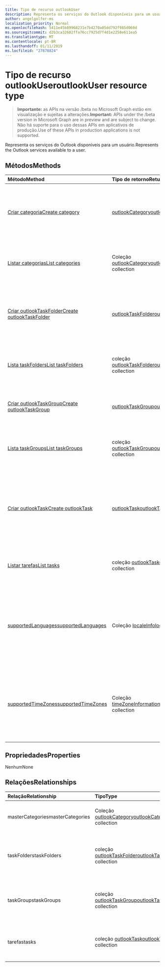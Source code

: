 ```yaml
---
title: Tipo de recurso outlookUser
description: Representa os serviços do Outlook disponíveis para um usuário.
author: angelgolfer-ms
localization_priority: Normal
ms.openlocfilehash: 5411e45b89968231e7b4270a05dd792f985d060d
ms.sourcegitcommit: d2b3ca32602ffa76cc7925d7f4d1e2258e611ea5
ms.translationtype: MT
ms.contentlocale: pt-BR
ms.lasthandoff: 01/11/2019
ms.locfileid: "27878824"
---
```

# <a name="outlookuser-resource-type"></a><span data-ttu-id="a5ed4-103">Tipo de recurso outlookUser</span><span class="sxs-lookup"><span data-stu-id="a5ed4-103">outlookUser resource type</span></span>

> <span data-ttu-id="a5ed4-104">**Importante:** as APIs na versão /beta no Microsoft Graph estão em visualização e sujeitas a alterações.</span><span class="sxs-lookup"><span data-stu-id="a5ed4-104">**Important:** APIs under the /beta version in Microsoft Graph are in preview and are subject to change.</span></span> <span data-ttu-id="a5ed4-105">Não há suporte para o uso dessas APIs em aplicativos de produção.</span><span class="sxs-lookup"><span data-stu-id="a5ed4-105">Use of these APIs in production applications is not supported.</span></span>

<span data-ttu-id="a5ed4-106">Representa os serviços do Outlook disponíveis para um usuário.</span><span class="sxs-lookup"><span data-stu-id="a5ed4-106">Represents the Outlook services available to a user.</span></span>


## <a name="methods"></a><span data-ttu-id="a5ed4-107">Métodos</span><span class="sxs-lookup"><span data-stu-id="a5ed4-107">Methods</span></span>

| <span data-ttu-id="a5ed4-108">Método</span><span class="sxs-lookup"><span data-stu-id="a5ed4-108">Method</span></span>           | <span data-ttu-id="a5ed4-109">Tipo de retorno</span><span class="sxs-lookup"><span data-stu-id="a5ed4-109">Return Type</span></span>    |<span data-ttu-id="a5ed4-110">Descrição</span><span class="sxs-lookup"><span data-stu-id="a5ed4-110">Description</span></span>|
|:---------------|:--------|:----------|
|[<span data-ttu-id="a5ed4-111">Criar categoria</span><span class="sxs-lookup"><span data-stu-id="a5ed4-111">Create category</span></span>](../api/outlookuser-post-mastercategories.md) | [<span data-ttu-id="a5ed4-112">outlookCategory</span><span class="sxs-lookup"><span data-stu-id="a5ed4-112">outlookCategory</span></span>](outlookcategory.md) |<span data-ttu-id="a5ed4-113">Cria um objeto **outlookCategory** na lista mestra de categorias do usuário.</span><span class="sxs-lookup"><span data-stu-id="a5ed4-113">Create an **outlookCategory** object in the user's master list of categories.</span></span>|
|[<span data-ttu-id="a5ed4-114">Listar categorias</span><span class="sxs-lookup"><span data-stu-id="a5ed4-114">List categories</span></span>](../api/outlookuser-list-mastercategories.md) | <span data-ttu-id="a5ed4-115">Coleção [outlookCategory](outlookcategory.md)</span><span class="sxs-lookup"><span data-stu-id="a5ed4-115">[outlookCategory](outlookcategory.md) collection</span></span> |<span data-ttu-id="a5ed4-116">Obtém todas as categorias que foram definidas para o usuário.</span><span class="sxs-lookup"><span data-stu-id="a5ed4-116">Get all the categories that have been defined for the user.</span></span>|
|[<span data-ttu-id="a5ed4-117">Criar outlookTaskFolder</span><span class="sxs-lookup"><span data-stu-id="a5ed4-117">Create outlookTaskFolder</span></span>](../api/outlookuser-post-taskfolders.md) |[<span data-ttu-id="a5ed4-118">outlookTaskFolder</span><span class="sxs-lookup"><span data-stu-id="a5ed4-118">outlookTaskFolder</span></span>](outlooktaskfolder.md)| <span data-ttu-id="a5ed4-119">Crie uma pasta de tarefa no grupo de tarefa padrão (`My Tasks`) da caixa de correio do usuário.</span><span class="sxs-lookup"><span data-stu-id="a5ed4-119">Create a task folder in the default task group (`My Tasks`) of the user's mailbox.</span></span>|
|[<span data-ttu-id="a5ed4-120">Lista taskFolders</span><span class="sxs-lookup"><span data-stu-id="a5ed4-120">List taskFolders</span></span>](../api/outlookuser-list-taskfolders.md) |<span data-ttu-id="a5ed4-121">coleção [outlookTaskFolder](outlooktaskfolder.md)</span><span class="sxs-lookup"><span data-stu-id="a5ed4-121">[outlookTaskFolder](outlooktaskfolder.md) collection</span></span>| <span data-ttu-id="a5ed4-122">Obtenha todas as pastas de tarefas do Outlook na caixa de correio do usuário.</span><span class="sxs-lookup"><span data-stu-id="a5ed4-122">Get all the Outlook task folders in the user's mailbox.</span></span>|
|[<span data-ttu-id="a5ed4-123">Criar outlookTaskGroup</span><span class="sxs-lookup"><span data-stu-id="a5ed4-123">Create outlookTaskGroup</span></span>](../api/outlookuser-post-taskgroups.md) |[<span data-ttu-id="a5ed4-124">outlookTaskGroup</span><span class="sxs-lookup"><span data-stu-id="a5ed4-124">outlookTaskGroup</span></span>](outlooktaskgroup.md)| <span data-ttu-id="a5ed4-125">Crie um grupo de tarefas do Outlook na caixa de correio do usuário.</span><span class="sxs-lookup"><span data-stu-id="a5ed4-125">Create an Outlook task group in the user's mailbox.</span></span>|
|[<span data-ttu-id="a5ed4-126">Lista taskGroups</span><span class="sxs-lookup"><span data-stu-id="a5ed4-126">List taskGroups</span></span>](../api/outlookuser-list-taskgroups.md) |<span data-ttu-id="a5ed4-127">coleção [outlookTaskGroup](outlooktaskgroup.md)</span><span class="sxs-lookup"><span data-stu-id="a5ed4-127">[outlookTaskGroup](outlooktaskgroup.md) collection</span></span>| <span data-ttu-id="a5ed4-128">Obtenha todos os grupos de tarefas do Outlook na caixa de correio do usuário.</span><span class="sxs-lookup"><span data-stu-id="a5ed4-128">Get all the Outlook task groups in the user's mailbox.</span></span>|
|[<span data-ttu-id="a5ed4-129">Criar outlookTask</span><span class="sxs-lookup"><span data-stu-id="a5ed4-129">Create outlookTask</span></span>](../api/outlookuser-post-tasks.md) |[<span data-ttu-id="a5ed4-130">outlookTask</span><span class="sxs-lookup"><span data-stu-id="a5ed4-130">outlookTask</span></span>](outlooktask.md)| <span data-ttu-id="a5ed4-131">Criar uma tarefa do Outlook no grupo de tarefa padrão (`My Tasks`) e a pasta de tarefas padrão (`Tasks`) na caixa de correio do usuário.</span><span class="sxs-lookup"><span data-stu-id="a5ed4-131">Create an Outlook task in the default task group (`My Tasks`) and default task folder (`Tasks`) in the user's mailbox.</span></span>|
|[<span data-ttu-id="a5ed4-132">Listar tarefas</span><span class="sxs-lookup"><span data-stu-id="a5ed4-132">List tasks</span></span>](../api/outlookuser-list-tasks.md) |<span data-ttu-id="a5ed4-133">coleção [outlookTask](outlooktask.md)</span><span class="sxs-lookup"><span data-stu-id="a5ed4-133">[outlookTask](outlooktask.md) collection</span></span>| <span data-ttu-id="a5ed4-134">Obtenha todas as tarefas do Outlook na caixa de correio do usuário.</span><span class="sxs-lookup"><span data-stu-id="a5ed4-134">Get all the Outlook tasks in the user's mailbox.</span></span>|
|[<span data-ttu-id="a5ed4-135">supportedLanguages</span><span class="sxs-lookup"><span data-stu-id="a5ed4-135">supportedLanguages</span></span>](../api/outlookuser-supportedlanguages.md) | <span data-ttu-id="a5ed4-136">Coleção [localeInfo](localeinfo.md)</span><span class="sxs-lookup"><span data-stu-id="a5ed4-136">[localeInfo](localeinfo.md) collection</span></span> | <span data-ttu-id="a5ed4-137">Obtém a lista de localidades e idiomas com suporte para o usuário, conforme configurado no servidor de caixa de correio do usuário.</span><span class="sxs-lookup"><span data-stu-id="a5ed4-137">Get the list of locales and languages that is supported for the user, as configured on the user's mailbox server.</span></span> |
|[<span data-ttu-id="a5ed4-138">supportedTimeZones</span><span class="sxs-lookup"><span data-stu-id="a5ed4-138">supportedTimeZones</span></span>](../api/outlookuser-supportedtimezones.md) | <span data-ttu-id="a5ed4-139">Coleção [timeZoneInformation](timezoneinformation.md)</span><span class="sxs-lookup"><span data-stu-id="a5ed4-139">[timeZoneInformation](timezoneinformation.md) collection</span></span> | <span data-ttu-id="a5ed4-140">Obtém a lista de fusos horários com suporte para o usuário, conforme configurado no servidor de caixa de correio do usuário.</span><span class="sxs-lookup"><span data-stu-id="a5ed4-140">Get the list of time zones that is supported for the user, as configured on the user's mailbox server.</span></span> |


## <a name="properties"></a><span data-ttu-id="a5ed4-141">Propriedades</span><span class="sxs-lookup"><span data-stu-id="a5ed4-141">Properties</span></span>
<span data-ttu-id="a5ed4-142">Nenhum</span><span class="sxs-lookup"><span data-stu-id="a5ed4-142">None</span></span>

## <a name="relationships"></a><span data-ttu-id="a5ed4-143">Relações</span><span class="sxs-lookup"><span data-stu-id="a5ed4-143">Relationships</span></span>
| <span data-ttu-id="a5ed4-144">Relação</span><span class="sxs-lookup"><span data-stu-id="a5ed4-144">Relationship</span></span> | <span data-ttu-id="a5ed4-145">Tipo</span><span class="sxs-lookup"><span data-stu-id="a5ed4-145">Type</span></span>   |<span data-ttu-id="a5ed4-146">Descrição</span><span class="sxs-lookup"><span data-stu-id="a5ed4-146">Description</span></span>|
|:---------------|:--------|:----------|
|<span data-ttu-id="a5ed4-147">masterCategories</span><span class="sxs-lookup"><span data-stu-id="a5ed4-147">masterCategories</span></span>|<span data-ttu-id="a5ed4-148">Coleção [outlookCategory](../resources/outlookcategory.md)</span><span class="sxs-lookup"><span data-stu-id="a5ed4-148">[outlookCategory](../resources/outlookcategory.md) collection</span></span>| <span data-ttu-id="a5ed4-149">Uma lista de categorias definidas para o usuário.</span><span class="sxs-lookup"><span data-stu-id="a5ed4-149">A list of categories defined for the user.</span></span> | 
|<span data-ttu-id="a5ed4-150">taskFolders</span><span class="sxs-lookup"><span data-stu-id="a5ed4-150">taskFolders</span></span>|<span data-ttu-id="a5ed4-151">coleção [outlookTaskFolder](outlooktaskfolder.md)</span><span class="sxs-lookup"><span data-stu-id="a5ed4-151">[outlookTaskFolder](outlooktaskfolder.md) collection</span></span>| <span data-ttu-id="a5ed4-152">Pastas de tarefas do Outlook do usuário.</span><span class="sxs-lookup"><span data-stu-id="a5ed4-152">The user's Outlook task folders.</span></span> <span data-ttu-id="a5ed4-153">Somente leitura.</span><span class="sxs-lookup"><span data-stu-id="a5ed4-153">Read-only.</span></span> <span data-ttu-id="a5ed4-154">Anulável.</span><span class="sxs-lookup"><span data-stu-id="a5ed4-154">Nullable.</span></span>|
|<span data-ttu-id="a5ed4-155">taskGroups</span><span class="sxs-lookup"><span data-stu-id="a5ed4-155">taskGroups</span></span>|<span data-ttu-id="a5ed4-156">coleção [outlookTaskGroup](outlooktaskgroup.md)</span><span class="sxs-lookup"><span data-stu-id="a5ed4-156">[outlookTaskGroup](outlooktaskgroup.md) collection</span></span>| <span data-ttu-id="a5ed4-157">Grupos de tarefas do Outlook do usuário.</span><span class="sxs-lookup"><span data-stu-id="a5ed4-157">The user's Outlook task groups.</span></span> <span data-ttu-id="a5ed4-158">Somente leitura.</span><span class="sxs-lookup"><span data-stu-id="a5ed4-158">Read-only.</span></span> <span data-ttu-id="a5ed4-159">Anulável.</span><span class="sxs-lookup"><span data-stu-id="a5ed4-159">Nullable.</span></span>|
|<span data-ttu-id="a5ed4-160">tarefas</span><span class="sxs-lookup"><span data-stu-id="a5ed4-160">tasks</span></span>|<span data-ttu-id="a5ed4-161">coleção [outlookTask](outlooktask.md)</span><span class="sxs-lookup"><span data-stu-id="a5ed4-161">[outlookTask](outlooktask.md) collection</span></span>| <span data-ttu-id="a5ed4-162">Tarefas do Outlook do usuário.</span><span class="sxs-lookup"><span data-stu-id="a5ed4-162">The user's Outlook tasks.</span></span> <span data-ttu-id="a5ed4-163">Somente leitura.</span><span class="sxs-lookup"><span data-stu-id="a5ed4-163">Read-only.</span></span> <span data-ttu-id="a5ed4-164">Anulável.</span><span class="sxs-lookup"><span data-stu-id="a5ed4-164">Nullable.</span></span>|

<!-- uuid: 8fcb5dbc-d5aa-4681-8e31-b001d5168d79
2015-10-25 14:57:30 UTC -->
<!-- {
  "type": "#page.annotation",
  "description": "outlookUser resource",
  "keywords": "",
  "section": "documentation",
  "tocPath": ""
}-->
